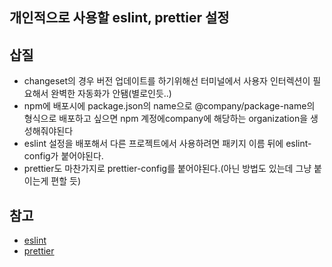 ## 개인적으로 사용할 eslint, prettier 설정

## 삽질
- changeset의 경우 버전 업데이트를 하기위해선 터미널에서 사용자 인터렉션이 필요해서 완벽한 자동화가 안됌(별로인듯..)
- npm에 배포시에 package.json의 name으로 @company/package-name의 형식으로 배포하고 싶으면 npm 계정에company에 해당하는 organization을 생성해줘야된다
- eslint 설정을 배포해서 다른 프로젝트에서 사용하려면 패키지 이름 뒤에 eslint-config가 붙어야된다.
- prettier도 마찬가지로 prettier-config를 붙어야된다.(아닌 방법도 있는데 그냥 붙이는게 편할 듯)

## 참고
- [eslint](https://eslint.org/docs/latest/extend/shareable-configs)
- [prettier](https://prettier.io/docs/en/configuration.html)


